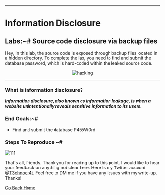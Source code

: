 ***
# Information Disclosure
## Labs:~# Source code disclosure via backup files

Hey, In this lab, the source code is exposed through backup files located in a hidden directory. To complete the lab, you need to find and submit the database password, which is hard-coded within the leaked source code.


<p align="center">
  <img src="https://github.com/user-attachments/assets/cadb11d4-3671-45d4-b443-5f8c721baa7a" alt="hacking" />
</p>

***
### What is information disclosure?
**_Information disclosure, also known as information leakage, is when a website unintentionally reveals sensitive information to its users._**

### End Goals:~#
- Find and submit the database P455W0rd

### Steps To Reproduce:~#

![111](https://github.com/user-attachments/assets/eb9587da-f2fc-4cf2-992b-72952e2e7500)



That's all, friends. Thank you for reading up to this point. I would like to hear your feedback on anything not clear here. Here is my Twitter account @[T3chnocr4t](https://twitter.com/T3chnocr4t). Feel free to DM me if you have any issues with my write-up. Thanks!

[Go Back Home](https://t3chnocr4t.github.io/)
